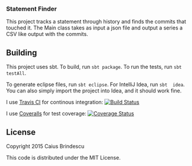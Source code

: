 ### Statement Finder ###

This project tracks a statement through history and finds the commits that
touched it. The Main class takes as input a json file and output a series
a CSV like output with the commits.

## Building ##

This project uses sbt. To build, run `sbt package`. To run the tests, run
`sbt testAll`.

To generate eclipse files, run `sbt eclipse`. For IntelliJ Idea, run `sbt 
idea`. You can also simply import the project into Idea, and it should work
fine.

I use [Travis CI](http://travis-ci.org) for continous integration: [![Build Status](https://travis-ci.org/caiusb/statement-history.svg)](https://travis-ci.org/caiusb/statement-history)

I use [Coveralls](http://coveralls.io) for test coverage: [![Coverage Status](https://coveralls.io/repos/caiusb/statement-history/badge.svg?branch=master&service=github)](https://coveralls.io/github/caiusb/statement-history?branch=master)

## License ##

Copyright 2015 Caius Brindescu

This code is distributed under the MIT License.